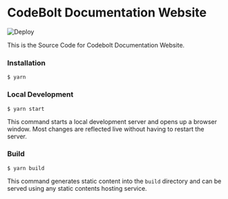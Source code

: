 # CodeBolt Documentation Website

![Deploy](https://github.com/codeboltai/codeboltai.github.io/actions/workflows/deploy-to-github-pages.yml/badge.svg)

This is the Source Code for Codebolt Documentation Website.

### Installation

```
$ yarn
```

### Local Development

```
$ yarn start
```

This command starts a local development server and opens up a browser window. Most changes are reflected live without having to restart the server.

### Build

```
$ yarn build
```

This command generates static content into the `build` directory and can be served using any static contents hosting service.
